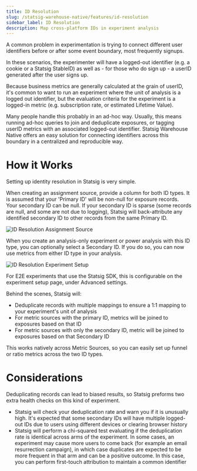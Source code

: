 ```yaml
---
title: ID Resolution
slug: /statsig-warehouse-native/features/id-resolution
sidebar_label: ID Resolution
description: Map cross-platform IDs in experiment analysis
---
```


A common problem in experimentation is trying to connect different user identifiers before or after some event boundary, most frequently signups.

In these scenarios, the experimenter will have a logged-out identifier (e.g. a cookie or a Statsig StableID) as well as - for those who do sign up - a userID generated after the user signs up.

Because business metrics are generally calculated at the grain of userID, it's common to want to run an experiment where the unit of analysis is a logged out identifier, but the evaluation criteria
for the experiment is a logged-in metric (e.g. subscription rate, or estimated Lifetime Value).

Many people handle this probably in an ad-hoc way. Usually, this means running ad-hoc queries to join and deduplicate exposures, or tagging userID metrics with an associated logged-out identifier. Statsig Warehouse Native offers an easy solution for connecting identifiers across this boundary in a centralized and reproducible way.

# How it Works

Setting up identity resolution in Statsig is very simple.

When creating an assignment source, provide a column for both ID types. It is assumed that your 'Primary ID' will be non-null for exposure records. Your secondary ID can be null. If your secondary ID is sparse (some records are null, and some are not due to logging), Statsig will back-attribute any identified secondary ID to other records from the same Primary ID.

![ID Resolution Assignment Source](https://github.com/statsig-io/docs/assets/102695539/8cbdd8cc-2ea6-4bf8-a620-0428051989d1)

When you create an analysis-only experiment or power analysis with this ID type, you can optionally select a Secondary ID. If you do so, you can now use metrics from either ID type in your analysis.

![ID Resolution Experiment Setup](https://github.com/statsig-io/docs/assets/102695539/1f77213f-6ab8-4e29-aee0-86d9834190c7)

For E2E experiments that use the Statsig SDK, this is configurable on the experiment setup page, under Advanced settings. 

Behind the scenes, Statsig will:

- Deduplicate records with multiple mappings to ensure a 1:1 mapping to your experiment's unit of analysis
- For metric sources with the primary ID, metrics will be joined to exposures based on that ID
- For metric sources with only the secondary ID, metric will be joined to exposures based on that Secondary ID

This works natively across Metric Sources, so you can easily set up funnel or ratio metrics across the two ID types.

# Considerations

Deduplicating records can lead to biased results, so Statsig preforms two extra health checks on this kind of experiment.

- Statsig will check your deduplication rate and warn you if it is unusually high. It's expected that some secondary IDs will have multiple logged-out IDs due to users
  using different devices or clearing browser history
- Statsig will perform a chi-squared test evaluating if the deduplication rate is identical across arms of the experiment. In some cases, an experiment may cause more users to come back (for example an email resurrection campaign), in which case duplicates are expected to be more frequent in that arm and can be a positive outcome. In this case, you can perform first-touch attribution to maintain a common identifier
